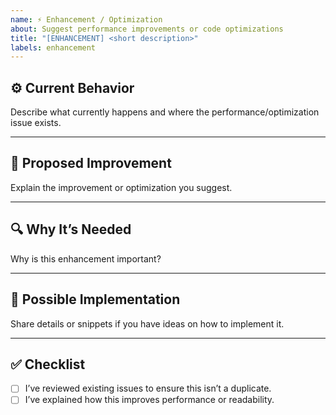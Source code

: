 ```yaml
---
name: ⚡ Enhancement / Optimization
about: Suggest performance improvements or code optimizations
title: "[ENHANCEMENT] <short description>"
labels: enhancement
---
```



## ⚙️ Current Behavior


Describe what currently happens and where the performance/optimization issue exists.


---


## 🚀 Proposed Improvement


Explain the improvement or optimization you suggest.


---


## 🔍 Why It’s Needed


Why is this enhancement important?


---


## 🧩 Possible Implementation


Share details or snippets if you have ideas on how to implement it.


---


## ✅ Checklist


- [ ] I’ve reviewed existing issues to ensure this isn’t a duplicate.  
- [ ] I’ve explained how this improves performance or readability.  
